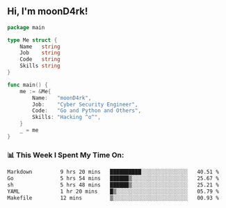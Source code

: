 <h2> Hi, I'm moonD4rk!</h2>

```go
package main

type Me struct {
	Name   string
	Job    string
	Code   string
	Skills string
}

func main() {
	me := &Me{
		Name:   "moonD4rk",
		Job:    "Cyber Security Engineer",
		Code:   "Go and Python and Others",
		Skills: "Hacking ^o^",
	}
	_ = me
}
```

<h3>📊 This Week I Spent My Time On:</h3>
<!-- <img align='right' src="https://github-readme-stats.vercel.app/api?username=moond4rk&show_icons=true&theme=radical", width="300" height="150"> -->

<!--START_SECTION:waka-->

```txt
Markdown         9 hrs 20 mins   ██████████░░░░░░░░░░░░░░░   40.51 %
Go               5 hrs 54 mins   ██████▒░░░░░░░░░░░░░░░░░░   25.67 %
sh               5 hrs 48 mins   ██████▒░░░░░░░░░░░░░░░░░░   25.21 %
YAML             1 hr 20 mins    █▒░░░░░░░░░░░░░░░░░░░░░░░   05.79 %
Makefile         12 mins         ▒░░░░░░░░░░░░░░░░░░░░░░░░   00.93 %
```

<!--END_SECTION:waka-->

